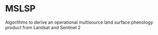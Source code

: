 # MSLSP
Algorithms to derive an operational multisource land surface phenology product from Landsat and Sentinel 2
